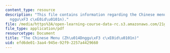 ```yaml
---
content_type: resource
description: "This file contains information regarding the Chinese menu (Zh\u014D\
  nggu\xF3 c\xE0id\u0101n)."
file: /media/https%3A/open-learning-course-data-rc.s3.amazonaws.com/21g-104-chinese-iv-regular-spring-2006/efd6de013aa4945e92f92257a4429660_MIT21G_104S06_menu.pdf
file_type: application/pdf
resourcetype: Document
title: "The Chinese Menu (Zh\u014Dnggu\xF3 c\xE0id\u0101n)"
uid: efd6de01-3aa4-945e-92f9-2257a4429660
---
```

